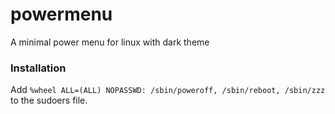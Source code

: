 # powermenu
A minimal power menu for linux with dark theme

### Installation

Add `%wheel ALL=(ALL) NOPASSWD: /sbin/poweroff, /sbin/reboot, /sbin/zzz` to the sudoers file.
